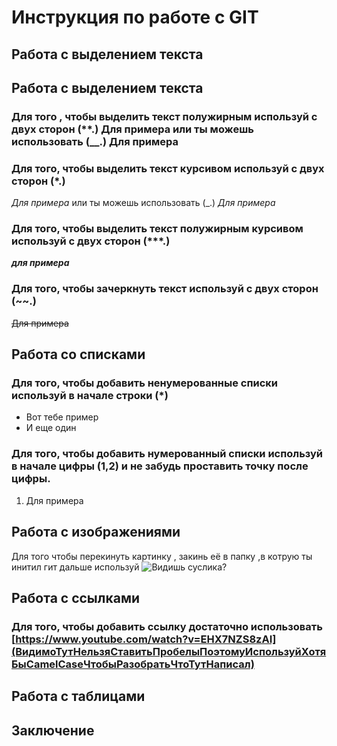 # Инструкция по работе с GIT

## Работа с выделением текста

## Работа с выделением текста

### Для того , чтобы выделить текст полужирным используй с двух сторон (**.) **Для примера** или ты можешь использовать (__.) __Для примера__

### Для того, чтобы выделить текст курсивом используй с двух сторон (*.)
*Для примера* или ты можешь использовать (_.)
_Для примера_

### Для того, чтобы выделить текст полужирным курсивом используй с двух сторон (***.)
***для примера***

### Для того, чтобы зачеркнуть текст используй с двух сторон (~~.)
~~Для примера~~

## Работа со списками

### Для того, чтобы добавить ненумерованные списки используй в начале строки (*)
* Вот тебе пример
* И еще один

### Для того, чтобы добавить нумерованный списки используй в начале цифры (1,2) и не забудь проставить точку после цифры.
1. Для примера

## Работа с изображениями

Для того чтобы перекинуть картинку , закинь её в папку ,в котрую ты инитил гит дальше используй ![Видишь суслика?](123.jpg)

## Работа с ссылками

### Для того, чтобы добавить ссылку достаточно использовать [https://www.youtube.com/watch?v=EHX7NZS8zAI](ВидимоТутНельзяСтавитьПробелыПоэтомуИспользуйХотяБыCamelCaseЧтобыРазобратьЧтоТутНаписал)

## Работа с таблицами

## Заключение